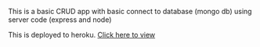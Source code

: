 This is a basic CRUD app with basic connect to database (mongo db) using server code (express and node)

This is deployed to heroku. [Click here to view](https://damaaari-server.herokuapp.com/)
